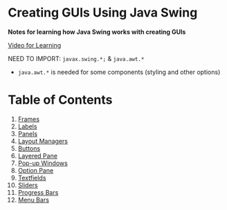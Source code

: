 # Creating GUIs Using Java Swing <br> 
**Notes for learning how Java Swing works with creating GUIs** 

[Video for Learning](https://www.youtube.com/watch?v=Kmgo00avvEw)

NEED TO IMPORT: `javax.swing.*;` & `java.awt.*`
- `java.awt.*` is needed for some components (styling and other options) 
 
# Table of Contents
1. [Frames](https://github.com/LeviKuhaulua/Coding-Notes/tree/main/Creating%20GUIs/Java%20Swing/JFrames) 
2. [Labels](https://github.com/LeviKuhaulua/Coding-Notes/tree/main/Creating%20GUIs/Java%20Swing/JLabels)
3. [Panels](https://github.com/LeviKuhaulua/Coding-Notes/tree/main/Creating%20GUIs/Java%20Swing/JPanels)
4. [Layout Managers](https://github.com/LeviKuhaulua/Coding-Notes/tree/main/Creating%20GUIs/Java%20Swing/Layout%20Managers)
5. [Buttons](https://github.com/LeviKuhaulua/Coding-Notes/tree/main/Creating%20GUIs/Java%20Swing/Buttons) 
6. [Layered Pane](https://github.com/LeviKuhaulua/Coding-Notes/tree/main/Creating%20GUIs/Java%20Swing/JLayeredPane)
7. [Pop-up Windows](https://github.com/LeviKuhaulua/Coding-Notes/tree/main/Creating%20GUIs/Java%20Swing/Pop-up%20Windows)
8. [Option Pane](https://github.com/LeviKuhaulua/Coding-Notes/tree/main/Creating%20GUIs/Java%20Swing/JOptionPane)
9. [Textfields](https://github.com/LeviKuhaulua/Coding-Notes/tree/main/Creating%20GUIs/Java%20Swing/Textfields)
10. [Sliders](https://github.com/LeviKuhaulua/Coding-Notes/tree/main/Creating%20GUIs/Java%20Swing/JSliders)
11. [Progress Bars](https://github.com/LeviKuhaulua/Coding-Notes/tree/main/Creating%20GUIs/Java%20Swing/Progress%20Bars)
12. [Menu Bars](https://github.com/LeviKuhaulua/Coding-Notes/tree/main/Creating%20GUIs/Java%20Swing/Menu%20Bars)